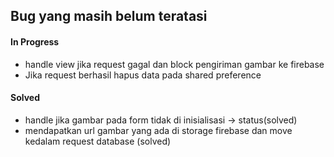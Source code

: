 ## Bug yang masih belum teratasi

#### In Progress
- handle view jika request gagal dan block pengiriman gambar ke firebase
- Jika request berhasil hapus data pada shared preference

#### Solved
- handle jika gambar pada form tidak di inisialisasi -> status(solved)
- mendapatkan url gambar yang ada di storage firebase dan move kedalam request database (solved)